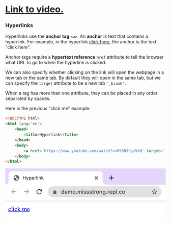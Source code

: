 # [Link to video.](https://www.youtube.com/watch?v=VejCgn7VzWU&list=PLVD25niNi0Bk1YWMw3RRMgqYjCRoZYisT)

### Hyperlinks

Hyperlinks use the **anchor tag** `<a>`. An **anchor** is text that contains a hyperlink. For example, in the hyperlink [click here](https://www.youtube.com/watch?v=MSRN3hjzVkQ), the anchor is the text "click here". 

Anchor tags require a **hypertext reference** `href` attribute to tell the browser what URL to go to when the hyperlink is clicked. 

We can also specify whether clicking on the link will open the webpage in a new tab or the same tab. By default they will open in the same tab, but we can specify the `target` attribute to be a new tab `'_blank'`.

When a tag has more than one attribute, they can be placed in any order separated by spaces. 

Here is the previous "click me" example:

```html
<!DOCTYPE html>
<html lang='en'>
    <head>
        <title>Hyperlink</title>
    </head>
    <body>
        <a href='https://www.youtube.com/watch?v=MSRN3hjzVkQ' target='_blank'>click me</a>
    </body>
</html>
```

![](../../Images/HTML_Hyperlink.png)
